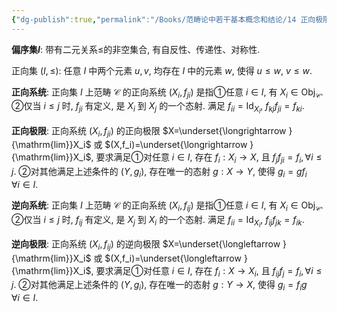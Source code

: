 ```yaml
---
{"dg-publish":true,"permalink":"/Books/范畴论中若干基本概念和结论/14 正向极限与逆向极限/","dgPassFrontmatter":true,"created":"2024-07-06T09:51:14.730+08:00","updated":"2024-07-22T18:00:16.177+08:00"}
---
```


**偏序集$I$**: 带有二元关系$\leqslant$的非空集合, 有自反性、传递性、对称性. 

正向集 $(I,\leqslant)$: 任意 $I$ 中两个元素  $u,v$, 均存在 $I$ 中的元素 $w$, 使得 $u\leqslant w,\ v\leqslant w$.

**正向系统**: 正向集 $I$ 上范畴 $\mathcal{C}$ 的正向系统 $(X_i,f_{ji})$ 是指①任意 $i \in I$, 有 $X_i \in \mathrm{Obj}_\mathcal{C}$. ②仅当 $i\leqslant j$ 时, $f_{ji}$ 有定义, 是 $X_i$ 到 $X_j$ 的一个态射. 满足 $f_{ii}=\mathrm{Id}_{X_i}$, $f_{kj}f_{ji}=f_{ki}$.

**正向极限**: 正向系统 $(X_i,f_{ji})$ 的正向极限 $X=\underset{\longrightarrow }{\mathrm{lim}}X_i$ 或 $(X,f_i)=\underset{\longrightarrow }{\mathrm{lim}}X_i$, 要求满足①对任意 $i \in I$, 存在 $f_i:X_i\rightarrow X$, 且 $f_jf_{ji}=f_i, \forall i\leqslant j$. ②对其他满足上述条件的 $(Y,g_i)$, 存在唯一的态射 $g:X\rightarrow Y$, 使得 $g_i=gf_i\quad \forall i \in I$.

**逆向系统**: 正向集 $I$ 上范畴 $\mathcal{C}$ 的正向系统 $(X_i,f_{ij})$ 是指①任意 $i \in I$, 有 $X_i \in \mathrm{Obj}_\mathcal{C}$. ②仅当 $i\leqslant j$ 时, $f_{ij}$ 有定义, 是 $X_j$ 到 $X_i$ 的一个态射. 满足 $f_{ii}=\mathrm{Id}_{X_i}$, $f_{ij}f_{jk}=f_{ik}$.

**逆向极限**: 正向系统 $(X_i,f_{ij})$ 的逆向极限 $X=\underset{\longleftarrow }{\mathrm{lim}}X_i$ 或 $(X,f_i)=\underset{\longleftarrow }{\mathrm{lim}}X_i$, 要求满足①对任意 $i \in I$, 存在 $f_i:X\rightarrow X_i$, 且 $f_{ij}f_{j}=f_i, \forall i\leqslant j$. ②对其他满足上述条件的 $(Y,g_i)$, 存在唯一的态射 $g:Y\rightarrow X$, 使得 $g_i=f_ig\quad \forall i \in I$.